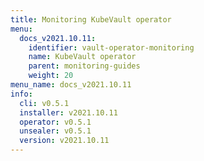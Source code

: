 ```yaml
---
title: Monitoring KubeVault operator
menu:
  docs_v2021.10.11:
    identifier: vault-operator-monitoring
    name: KubeVault operator
    parent: monitoring-guides
    weight: 20
menu_name: docs_v2021.10.11
info:
  cli: v0.5.1
  installer: v2021.10.11
  operator: v0.5.1
  unsealer: v0.5.1
  version: v2021.10.11
---
```


